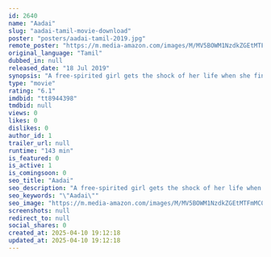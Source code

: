 ```yaml
---
id: 2640
name: "Aadai"
slug: "aadai-tamil-movie-download"
poster: "posters/aadai-tamil-2019.jpg"
remote_poster: "https://m.media-amazon.com/images/M/MV5BOWM1NzdkZGEtMTFmMC00ZTVhLWI1MDItOTlkYmE2MGM1ZTNkXkEyXkFqcGc@._V1_SX300.jpg"
original_language: "Tamil"
dubbed_in: null
released_date: "18 Jul 2019"
synopsis: "A free-spirited girl gets the shock of her life when she finds herself naked in an abandoned building after a late-night party."
type: "movie"
rating: "6.1"
imdbid: "tt8944398"
tmdbid: null
views: 0
likes: 0
dislikes: 0
author_id: 1
trailer_url: null
runtime: "143 min"
is_featured: 0
is_active: 1
is_comingsoon: 0
seo_title: "Aadai"
seo_description: "A free-spirited girl gets the shock of her life when she finds herself naked in an abandoned building after a late-night party."
seo_keywords: "\"Aadai\""
seo_image: "https://m.media-amazon.com/images/M/MV5BOWM1NzdkZGEtMTFmMC00ZTVhLWI1MDItOTlkYmE2MGM1ZTNkXkEyXkFqcGc@._V1_SX300.jpg"
screenshots: null
redirect_to: null
social_shares: 0
created_at: 2025-04-10 19:12:18
updated_at: 2025-04-10 19:12:18
---
```


